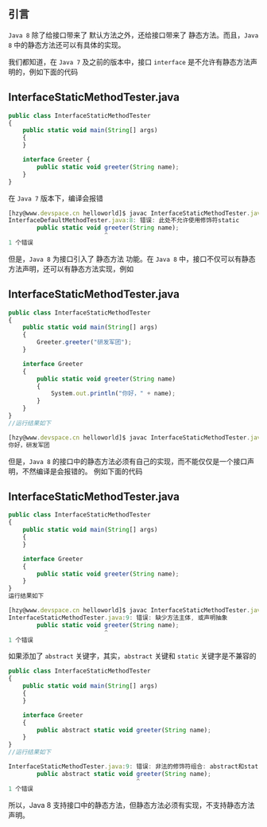 

## 引言

`Java 8` 除了给接口带来了 默认方法之外，还给接口带来了 静态方法。而且，`Java 8` 中的静态方法还可以有具体的实现。

我们都知道，在 `Java 7` 及之前的版本中，接口 `interface` 是不允许有静态方法声明的，例如下面的代码

## InterfaceStaticMethodTester.java

```js 
public class InterfaceStaticMethodTester
{
    public static void main(String[] args)
    {
    }

    interface Greeter {
        public static void greeter(String name);
    }
}
```

在 `Java 7` 版本下，编译会报错

```js 
[hzy@www.devspace.cn helloworld]$ javac InterfaceStaticMethodTester.java && java InterfaceStaticMethodTester
InterfaceDefaultMethodTester.java:8: 错误: 此处不允许使用修饰符static
        public static void greeter(String name);
                           ^
1 个错误
```

但是，`Java 8` 为接口引入了 静态方法 功能。在 `Java 8` 中，接口不仅可以有静态方法声明，还可以有静态方法实现，例如

## InterfaceStaticMethodTester.java

```js 
public class InterfaceStaticMethodTester
{
    public static void main(String[] args)
    {
        Greeter.greeter("研发军团");
    }

    interface Greeter
    {
        public static void greeter(String name)
        {
            System.out.println("你好，" + name);
        }
    }
}
//运行结果如下

[hzy@www.devspace.cn helloworld]$ javac InterfaceStaticMethodTester.java && java InterfaceStaticMethodTester
你好，研发军团
```

但是，`Java 8` 的接口中的静态方法必须有自己的实现，而不能仅仅是一个接口声明，不然编译是会报错的。
例如下面的代码

## InterfaceStaticMethodTester.java

```js 
public class InterfaceStaticMethodTester
{
    public static void main(String[] args)
    {
    }

    interface Greeter
    {
        public static void greeter(String name);
    }
}
运行结果如下

[hzy@www.devspace.cn helloworld]$ javac InterfaceStaticMethodTester.java && java InterfaceStaticMethodTester
InterfaceStaticMethodTester.java:9: 错误: 缺少方法主体, 或声明抽象
        public static void greeter(String name);
                           ^
1 个错误
```

如果添加了 `abstract` 关键字，其实，`abstract` 关键和 `static` 关键字是不兼容的

```js 
public class InterfaceStaticMethodTester
{
    public static void main(String[] args)
    {
    }

    interface Greeter
    {
        public abstract static void greeter(String name);
    }
}
//运行结果如下

InterfaceStaticMethodTester.java:9: 错误: 非法的修饰符组合: abstract和static
        public abstract static void greeter(String name);
                                    ^
1 个错误
```

所以，Java 8 支持接口中的静态方法，但静态方法必须有实现，不支持静态方法声明。

